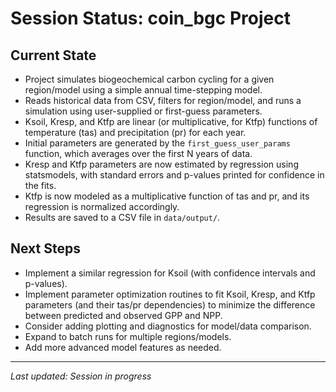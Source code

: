 # Session Status: coin_bgc Project

## Current State
- Project simulates biogeochemical carbon cycling for a given region/model using a simple annual time-stepping model.
- Reads historical data from CSV, filters for region/model, and runs a simulation using user-supplied or first-guess parameters.
- Ksoil, Kresp, and Ktfp are linear (or multiplicative, for Ktfp) functions of temperature (tas) and precipitation (pr) for each year.
- Initial parameters are generated by the `first_guess_user_params` function, which averages over the first N years of data.
- Kresp and Ktfp parameters are now estimated by regression using statsmodels, with standard errors and p-values printed for confidence in the fits.
- Ktfp is now modeled as a multiplicative function of tas and pr, and its regression is normalized accordingly.
- Results are saved to a CSV file in `data/output/`.

## Next Steps
- Implement a similar regression for Ksoil (with confidence intervals and p-values).
- Implement parameter optimization routines to fit Ksoil, Kresp, and Ktfp parameters (and their tas/pr dependencies) to minimize the difference between predicted and observed GPP and NPP.
- Consider adding plotting and diagnostics for model/data comparison.
- Expand to batch runs for multiple regions/models.
- Add more advanced model features as needed.

---
_Last updated: Session in progress_ 